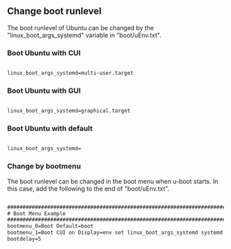 ## Change boot runlevel

The boot runlevel of Ubuntu can be changed by the "linux_boot_args_systemd" variable in "boot/uEnv.txt".

### Boot Ubuntu with CUI

```text:boot/uEnv.txt

linux_boot_args_systemd=multi-user.target

```

### Boot Ubuntu with GUI

```text:boot/uEnv.txt

linux_boot_args_systemd=graphical.target

```

### Boot Ubuntu with default

```text:boot/uEnv.txt

linux_boot_args_systemd=

```

### Change by bootmenu

The boot runlevel can be changed in the boot menu when u-boot starts.
In this case, add the following to the end of "boot/uEnv.txt".

```text:boot/uEnv.txt

########################################################################
# Boot Menu Example
########################################################################
bootmenu_0=Boot Default=boot
bootmenu_1=Boot CUI on Display=env set linux_boot_args_systemd systemd.unit=multi-user.target && boot
bootdelay=5

```
